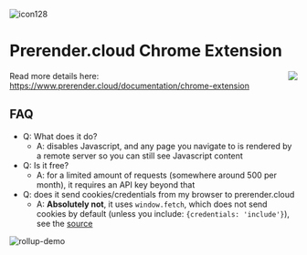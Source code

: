 ![icon128](https://cloud.githubusercontent.com/assets/22159102/19360805/e650aba6-9134-11e6-9b3b-ad4cf5367d89.png)

# Prerender.cloud Chrome Extension

<img style="float: right;" src="https://cloud.githubusercontent.com/assets/16573/19363707/59dadad2-9140-11e6-82f3-24e4c9412dbe.png">

Read more details here: https://www.prerender.cloud/documentation/chrome-extension

## FAQ
* Q: What does it do?
  * A: disables Javascript, and any page you navigate to is rendered by a remote server so you can still see Javascript content
* Q: Is it free?
  * A: for a limited amount of requests (somewhere around 500 per month), it requires an API key beyond that
* Q: does it send cookies/credentials from my browser to prerender.cloud
  * A: **Absolutely not**, it uses `window.fetch`, which does not send cookies by default (unless you include: `{credentials: 'include'}`), see the [source](https://github.com/sanfrancesco/prerendercloud-chromeextension/blob/255cce42a76d29cae5b03944cb8711608eceab24/background.js#L63-L66)


![rollup-demo](https://cloud.githubusercontent.com/assets/22159102/19361329/26e23f16-9137-11e6-8f25-cfba77420fb3.gif)


